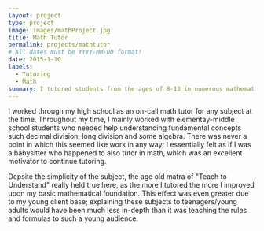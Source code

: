```yaml
---
layout: project
type: project
image: images/mathProject.jpg
title: Math Tutor
permalink: projects/mathtutor
# All dates must be YYYY-MM-DD format!
date: 2015-1-10
labels:
  - Tutoring
  - Math
summary: I tutored students from the ages of 8-13 in numerous mathematical subjects.
---
```


I worked through my high school as an on-call math tutor for any subject at the time.  Throughout my time, I mainly worked with elementay-middle school students who needed help understanding fundamental concepts such decimal division, long division and some algebra.  There was never a point in which this seemed like work in any way; I essentially felt as if I was a babysitter who happened to also tutor in math, which was an excellent motivator to continue tutoring.

Depsite the simplicity of the subject, the age old matra of "Teach to Understand" really held true here, as the more I tutored the more I improved upon my basic mathematical foundation.  This effect was even greater due to my young client base; explaining these subjects to teenagers/young adults would have been much less in-depth than it was teaching the rules and formulas to such a young audience.










